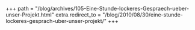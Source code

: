 +++
path = "/blog/archives/105-Eine-Stunde-lockeres-Gespraech-ueber-unser-Projekt.html"
extra.redirect_to = "/blog/2010/08/30/eine-stunde-lockeres-gesprach-uber-unser-projekt/"
+++
